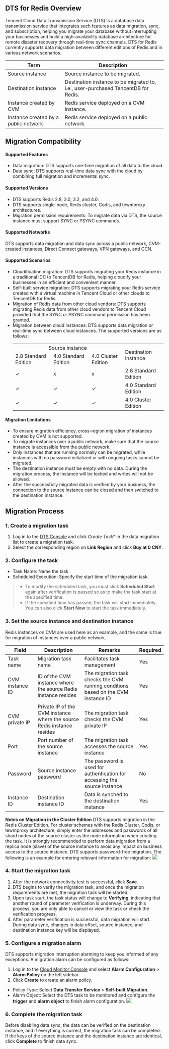 
## DTS for Redis Overview
Tencent Cloud Data Transmission Service (DTS) is a database data transmission service that integrates such features as data migration, sync, and subscription, helping you migrate your database without interrupting your businesses and build a high-availability database architecture for remote disaster recovery through real-time sync channels. DTS for Redis currently supports data migration between different editions of Redis and in various network scenarios.

| Term | Description |
|---------|---------|
| Source instance | Source instance to be migrated. |
| Destination instance | Destination instance to be migrated to, i.e., user-purchased TencentDB for Redis. |
| Instance created by CVM | Redis service deployed on a CVM instance. |
| Instance created by a public network | Redis service deployed on a public network. |

## Migration Compatibility

#### Supported Features
- Data migration: DTS supports one-time migration of all data to the cloud.
- Data sync: DTS supports real-time data sync with the cloud by combining full migration and incremental sync.

#### Supported Versions
- DTS supports Redis 2.8, 3.0, 3.2, and 4.0.
- DTS supports single-node, Redis cluster, Codis, and tewmproxy architectures.
- Migration permission requirements: To migrate data via DTS, the source instance must support SYNC or PSYNC commands.

#### Supported Networks
DTS supports data migration and data sync across a public network, CVM-created instances, Direct Connect gateways, VPN gateways, and CCN.

#### Supported Scenarios
- Cloudification migration: DTS supports migrating your Redis instance in a traditional IDC to TencentDB for Redis, helping cloudify your businesses in an efficient and convenient manner.
- Self-built service migration: DTS supports migrating your Redis service created with a virtual machine in Tencent Cloud or other clouds to TencentDB for Redis.
- Migration of Redis data from other cloud vendors: DTS supports migrating Redis data from other cloud vendors to Tencent Cloud provided that the SYNC or PSYNC command permission has been granted.
- Migration between cloud instances: DTS supports data migration or real-time sync between cloud instances. The supported versions are as follows:
    <table>
    <tr>
    <td colspan=3 align=center>Source instance</td>
    <td rowspan=2 align=cente>Destination instance</td>
    </tr>
    <tr>
    <td>2.8 Standard Edition</td>
    <td>4.0 Standard Edition</td>
    <td>4.0 Cluster Edition</td>
    </tr>
    <tr>
    <td>✓</td>
    <td>x</td>
    <td>x</td>
    <td>2.8 Standard Edition</td>
    </tr>
    <tr>
    <td>✓</td>
    <td>✓</td>
    <td>✓</td>
    <td>4.0 Standard Edition</td>
    </tr>
    <tr>
    <td>✓</td>
    <td>✓</td>
    <td>✓</td>
    <td>4.0 Cluster Edition</td>
    </tr>
    </table>

#### Migration Limitations
- To ensure migration efficiency, cross-region migration of instances created by CVM is not supported.
- To migrate instances over a public network, make sure that the source instance is accessible from the public network.
- Only instances that are running normally can be migrated, while instances with no password initialized or with ongoing tasks cannot be migrated.
- The destination instance must be empty with no data. During the migration process, the instance will be locked and writes will not be allowed.
- After the successfully migrated data is verified by your business, the connection to the source instance can be closed and then switched to the destination instance.

## Migration Process
### 1. Create a migration task
1. Log in to the [DTS Console](https://console.cloud.tencent.com/dtsnew/migrate/page) and click *Create Task** in the data migration list to create a migration task.
2. Select the corresponding region on **Link Region** and click **Buy at 0 CNY**.

### 2. Configure the task
- Task Name: Name the task.
- Scheduled Execution: Specify the start time of the migration task.
>- To modify the scheduled task, you must click **Scheduled Start** again after verification is passed so as to make the task start at the specified time.
> - If the specified time has passed, the task will start immediately. You can also click **Start Now** to start the task immediately.

### 3. Set the source instance and destination instance
Redis instances on CVM are used here as an example, and the same is true for migration of instances over a public network.

| Field | Description | Remarks | Required |
|---------|---------|---------|---------|
| Task name | Migration task name | Facilitates task management | Yes |
| CVM instance ID | ID of the CVM instance where the source Redis instance resides | The migration task checks the CVM running conditions based on the CVM instance ID | Yes |
| CVM private IP | Private IP of the CVM instance where the source Redis instance resides | The migration task checks the CVM private IP | Yes |
| Port | Port number of the source instance | The migration task accesses the source instance | Yes |
| Password | Source instance password | The password is used for authentication for accessing the source instance | No |
| Instance ID | Destination instance ID | Data is synched to the destination instance | Yes |

**Notes on Migration in the Cluster Edition**
DTS supports migration in the Redis Cluster Edition. For cluster schemes with the Redis Cluster, Codis, or tewmproxy architecture, simply enter the addresses and passwords of all shard nodes of the source cluster as the node information when creating the task. It is strongly recommended to perform data migration from a replica node (slave) of the source instance to avoid any impact on business access to the source instance. DTS supports password-free migration. The following is an example for entering relevant information for migration:
![](https://main.qcloudimg.com/raw/08cd54d22beabddfec6e4e3ef72d1cca.png)

### 4. Start the migration task
1. After the network connectivity test is successful, click **Save**.
2. DTS begins to verify the migration task, and once the migration requirements are met, the migration task will be started.
2. Upon task start, the task status will change to **Verifying**, indicating that another round of parameter verification is underway. During this process, you are only able to cancel or view the task or check the verification progress.
3. After parameter verification is successful, data migration will start.
During data sync, changes in data offset, source instance, and destination instance key will be displayed.

### 5. Configure a migration alarm
DTS supports migration interruption alarming to keep you informed of any exceptions. A migration alarm can be configured as follows:
1. Log in to the [Cloud Monitor Console](https://console.cloud.tencent.com/monitor/policylist) and select **Alarm Configuration** > **Alarm Policy** on the left sidebar.
2. Click **Create** to create an alarm policy.
 - Policy Type: Select **Data Transfer Service** > **Self-built Migration**.
 - Alarm Object: Select the DTS task to be monitored and configure the **trigger** and **alarm object** to finish alarm configuration.
![](https://main.qcloudimg.com/raw/c9e662fab13d50a4ccf1cab91691ccd8.png)

### 6. Complete the migration task 
Before disabling data sync, the data can be verified on the destination instance, and if everything is correct, the migration task can be completed.
If the keys of the source instance and the destination instance are identical, click **Complete** to finish data sync.

 
